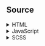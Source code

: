 ## Source

<details>
<summary>HTML</summary>

((html))
</details>

<details>
<summary>JavaScript</summary>

((js))
</details>

<details>
<summary>SCSS</summary>

((sass))
</details>
